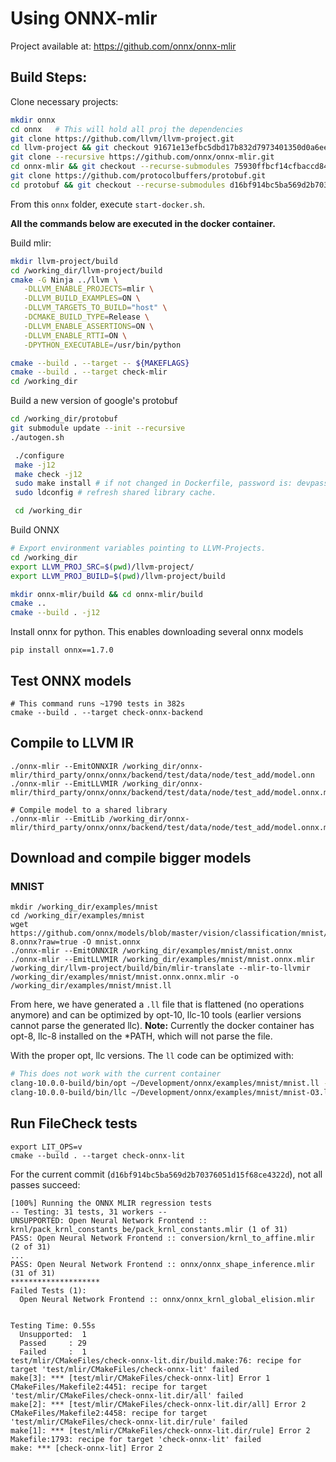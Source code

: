 # Using ONNX-mlir

Project available at: https://github.com/onnx/onnx-mlir

## Build Steps:

Clone necessary projects:

```bash
mkdir onnx
cd onnx   # This will hold all proj the dependencies
git clone https://github.com/llvm/llvm-project.git
cd llvm-project && git checkout 91671e13efbc5dbd17b832d7973401350d0a6ee6 && cd ..
git clone --recursive https://github.com/onnx/onnx-mlir.git
cd onnx-mlir && git checkout --recurse-submodules 75930ffbcf14cfbaccd8417c47c3598f56342926 && cd ..
git clone https://github.com/protocolbuffers/protobuf.git
cd protobuf && git checkout --recurse-submodules d16bf914bc5ba569d2b70376051d15f68ce4322d && cd ..
```

From this `onnx` folder, execute `start-docker.sh`.

**All the commands below are executed in the docker container.**

Build mlir:
```bash
mkdir llvm-project/build
cd /working_dir/llvm-project/build
cmake -G Ninja ../llvm \
   -DLLVM_ENABLE_PROJECTS=mlir \
   -DLLVM_BUILD_EXAMPLES=ON \
   -DLLVM_TARGETS_TO_BUILD="host" \
   -DCMAKE_BUILD_TYPE=Release \
   -DLLVM_ENABLE_ASSERTIONS=ON \
   -DLLVM_ENABLE_RTTI=ON \
   -DPYTHON_EXECUTABLE=/usr/bin/python

cmake --build . --target -- ${MAKEFLAGS}
cmake --build . --target check-mlir
cd /working_dir
```


Build a new version of google's protobuf
```bash
cd /working_dir/protobuf
git submodule update --init --recursive
./autogen.sh

 ./configure
 make -j12
 make check -j12
 sudo make install # if not changed in Dockerfile, password is: devpasswd
 sudo ldconfig # refresh shared library cache.

 cd /working_dir
 ```

Build ONNX
```bash
# Export environment variables pointing to LLVM-Projects.
cd /working_dir
export LLVM_PROJ_SRC=$(pwd)/llvm-project/
export LLVM_PROJ_BUILD=$(pwd)/llvm-project/build

mkdir onnx-mlir/build && cd onnx-mlir/build
cmake ..
cmake --build . -j12
```

Install onnx for python. This enables downloading several onnx models

```
pip install onnx==1.7.0
```

## Test ONNX models

```
# This command runs ~1790 tests in 382s
cmake --build . --target check-onnx-backend
```

## Compile to LLVM IR

```
./onnx-mlir --EmitONNXIR /working_dir/onnx-mlir/third_party/onnx/onnx/backend/test/data/node/test_add/model.onn
./onnx-mlir --EmitLLVMIR /working_dir/onnx-mlir/third_party/onnx/onnx/backend/test/data/node/test_add/model.onnx.mlir

# Compile model to a shared library
./onnx-mlir --EmitLib /working_dir/onnx-mlir/third_party/onnx/onnx/backend/test/data/node/test_add/model.onnx.mlir
```

## Download and compile bigger models

### MNIST

```
mkdir /working_dir/examples/mnist
cd /working_dir/examples/mnist
wget https://github.com/onnx/models/blob/master/vision/classification/mnist/model/mnist-8.onnx?raw=true -O mnist.onnx
./onnx-mlir --EmitONNXIR /working_dir/examples/mnist/mnist.onnx
./onnx-mlir --EmitLLVMIR /working_dir/examples/mnist/mnist.onnx.mlir
/working_dir/llvm-project/build/bin/mlir-translate --mlir-to-llvmir /working_dir/examples/mnist/mnist.onnx.onnx.mlir -o /working_dir/examples/mnist/mnist.ll
```

From here, we have generated a `.ll` file that is flattened (no operations anymore)
and can be optimized by opt-10, llc-10 tools (earlier versions cannot parse
the generated llc).
**Note:** Currently the docker container has opt-8, llc-8 installed on the
*PATH, which will not parse the file.

With the proper opt, llc versions. The `ll` code can be optimized with:

```bash
# This does not work with the current container
clang-10.0.0-build/bin/opt ~/Development/onnx/examples/mnist/mnist.ll -O3 -S -o mnist-O3.ll
clang-10.0.0-build/bin/llc ~/Development/onnx/examples/mnist/mnist-O3.ll  # Generates .s assembly file
```

## Run FileCheck tests

```
export LIT_OPS=v
cmake --build . --target check-onnx-lit
```
For the current commit (`d16bf914bc5ba569d2b70376051d15f68ce4322d`), not all
passes succeed:

```
[100%] Running the ONNX MLIR regression tests
-- Testing: 31 tests, 31 workers --
UNSUPPORTED: Open Neural Network Frontend :: krnl/pack_krnl_constants_be/pack_krnl_constants.mlir (1 of 31)
PASS: Open Neural Network Frontend :: conversion/krnl_to_affine.mlir (2 of 31)
...
PASS: Open Neural Network Frontend :: onnx/onnx_shape_inference.mlir (31 of 31)
********************
Failed Tests (1):
  Open Neural Network Frontend :: onnx/onnx_krnl_global_elision.mlir


Testing Time: 0.55s
  Unsupported:  1
  Passed     : 29
  Failed     :  1
test/mlir/CMakeFiles/check-onnx-lit.dir/build.make:76: recipe for target 'test/mlir/CMakeFiles/check-onnx-lit' failed
make[3]: *** [test/mlir/CMakeFiles/check-onnx-lit] Error 1
CMakeFiles/Makefile2:4451: recipe for target 'test/mlir/CMakeFiles/check-onnx-lit.dir/all' failed
make[2]: *** [test/mlir/CMakeFiles/check-onnx-lit.dir/all] Error 2
CMakeFiles/Makefile2:4458: recipe for target 'test/mlir/CMakeFiles/check-onnx-lit.dir/rule' failed
make[1]: *** [test/mlir/CMakeFiles/check-onnx-lit.dir/rule] Error 2
Makefile:1793: recipe for target 'check-onnx-lit' failed
make: *** [check-onnx-lit] Error 2
```